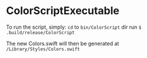 # ColorScriptExecutable

To run the script, simply:
`cd` to `bin/ColorScript` dir
run `$ .build/release/ColorScript`

The new Colors.swift will then be generated at `/Library/Styles/Colors.swift` 
